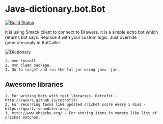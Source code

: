 # Java-dictionary.bot.Bot
[![Build Status](https://travis-ci.org/DrawersApp/Java-Bot.svg?branch=master)](https://travis-ci.org/DrawersApp/Java-Bot)

It is using Smack client to connect to Drawers. It is a simple echo bot which returns bot says. Replace it with your custom logic. Just override generatesreply in BotCaller. 

![Dictionary](https://github.com/DrawersApp/Java-Bot/blob/master/dictionary.gif)

```
1. mvn install.
2. mvn clean package.
3. Go to target and run the fat jar using java -jar. 
```

## Awesome libraries
```
1. For writing bots with rest libraries- Retrofit - http://square.github.io/retrofit/
2. For recurring tasks like updated cricket score every 5 mins - https://quartz-scheduler.org/
3. http://www.ehcache.org/ - For storing items in memory like list of cricket matches. 
```

